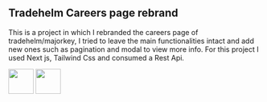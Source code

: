 ## Tradehelm Careers page rebrand

This is a project in which I rebranded the careers page of tradehelm/majorkey, I tried to leave the main functionalities intact and add new ones such as pagination and modal to view more info. For this project I used Next js, Tailwind Css and consumed a Rest Api.


  <img src="https://media.giphy.com/media/gH3LO09IOiZIqePwv9/giphy.gif" width="50" />
  
  <img src="https://media.discordapp.net/attachments/769061823596068874/965661197791801374/old.PNG" width="50" />
